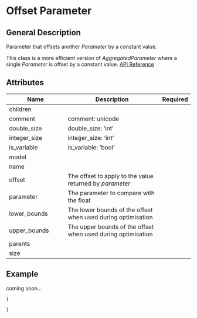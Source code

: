 # Offset Parameter

## General Description

Parameter that offsets another _Parameter_ by a constant value.

This class is a more efficient version of _AggregatedParameter_ where a single _Parameter_ is offset by a constant value. [API Reference](https://pywr.github.io/pywr-docs/master/api/generated/pywr.parameters.OffsetParameter.html)

## Attributes

<table><thead><tr><th width="191">Name</th><th width="437">Description</th><th>Required</th></tr></thead><tbody><tr><td>children</td><td></td><td></td></tr><tr><td>comment</td><td>comment: unicode</td><td></td></tr><tr><td>double_size</td><td>double_size: ‘int’</td><td></td></tr><tr><td>integer_size</td><td>integer_size: ‘int’</td><td></td></tr><tr><td>is_variable</td><td>is_variable: ‘bool’</td><td></td></tr><tr><td>model</td><td></td><td></td></tr><tr><td>name</td><td></td><td></td></tr><tr><td>offset</td><td>The offset to apply to the value returned by <em>parameter</em></td><td></td></tr><tr><td>parameter</td><td>The parameter to compare with the float</td><td></td></tr><tr><td>lower_bounds</td><td>The lower bounds of the offset when used during optimisation</td><td></td></tr><tr><td>upper_bounds</td><td>The upper bounds of the offset when used during optimisation</td><td></td></tr><tr><td>parents</td><td></td><td></td></tr><tr><td>size</td><td></td><td></td></tr></tbody></table>

## Example

coming soon...

```json
{

}
```
